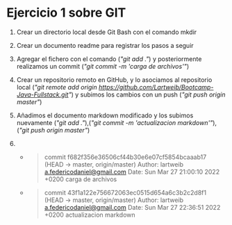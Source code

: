 # Ejercicio 1 sobre GIT

 1. Crear un directorio local desde Git Bash con el comando mkdir

 2. Crear un documento readme para registrar los pasos a seguir  

 3. Agregar el fichero con el comando (_"git add ."_) y posteriormente realizamos un commit (_"git commit -m 'carga de archivos'"_)

 4. Crear un repositorio remoto en GitHub, y lo asociamos al repositorio local (_"git remote add origin https://github.com/Lartweib/Bootcamp-Java-Fullstack.git"_) y subimos los cambios con un push (_"git push origin master"_)
 
 5. Añadimos el documento markdown modificado y los subimos nuevamente (_"git add ."_),(_"git commit -m 'actualizacion markdown'"_),(_"git push origin master"_)

 6. - >commit f682f356e36506cf44b30e6e07cf5854bcaaab17 (HEAD -> master, origin/master)
Author: lartweib <a.federicodaniel@gmail.com>
Date:   Sun Mar 27 21:00:10 2022 +0200
    carga de archivos
    - >commit 43f1a122e756672063ec0515d654a6c3b2c2d8f1 (HEAD -> master, origin/master)
Author: lartweib <a.federicodaniel@gmail.com>
Date:   Sun Mar 27 22:36:51 2022 +0200
    actualizacion markdown
